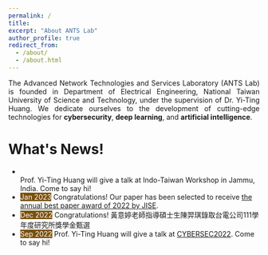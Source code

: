 ```yaml
---
permalink: /
title: 
excerpt: "About ANTS Lab"
author_profile: true
redirect_from: 
  - /about/
  - /about.html
---
```

<p style="text-align: justify; white-space: normal;">The Advanced Network Technologies and Services Laboratory (ANTS Lab) is founded in Department of Electrical Engineering, National Taiwan University of Science and Technology, under the supervision of Dr. Yi-Ting Huang.  We dedicate ourselves to the development of cutting-edge technologies for <b>cybersecurity</b>, <b>deep learning</b>, and <b>artificial intelligence</b>.</p>

# What's News!
<ul>
  <li> <div style="background:url(/images/date.png) no-repeat"><font color="white">May 2023</font></div>  Prof. Yi-Ting Huang will give a talk at Indo-Taiwan Workshop in Jammu, India. Come to say hi!</li>
  <li> <font style="background-color:#7a510b" color="white">Jan 2023</font> Congratulations! Our paper has been selected to receive <a href="https://jise.iis.sinica.edu.tw/pages/jise/index.html#Announcements">the annual best paper award of 2022 by JISE</a>.</li>
  <li> <font style="background-color:#7a510b" color="white">Dec 2022</font> Congratulations! 黃意婷老師指導碩士生陳羿琪錄取台電公司111學年度研究所獎學金甄選</li>
  <li> <font style="background-color:#7a510b" color="white">Sep 2022</font> Prof. Yi-Ting Huang will give a talk at <a href="https://cyber.ithome.com.tw/2022/speaker-page/473">CYBERSEC2022</a>. Come to say hi!</li>
</ul>

